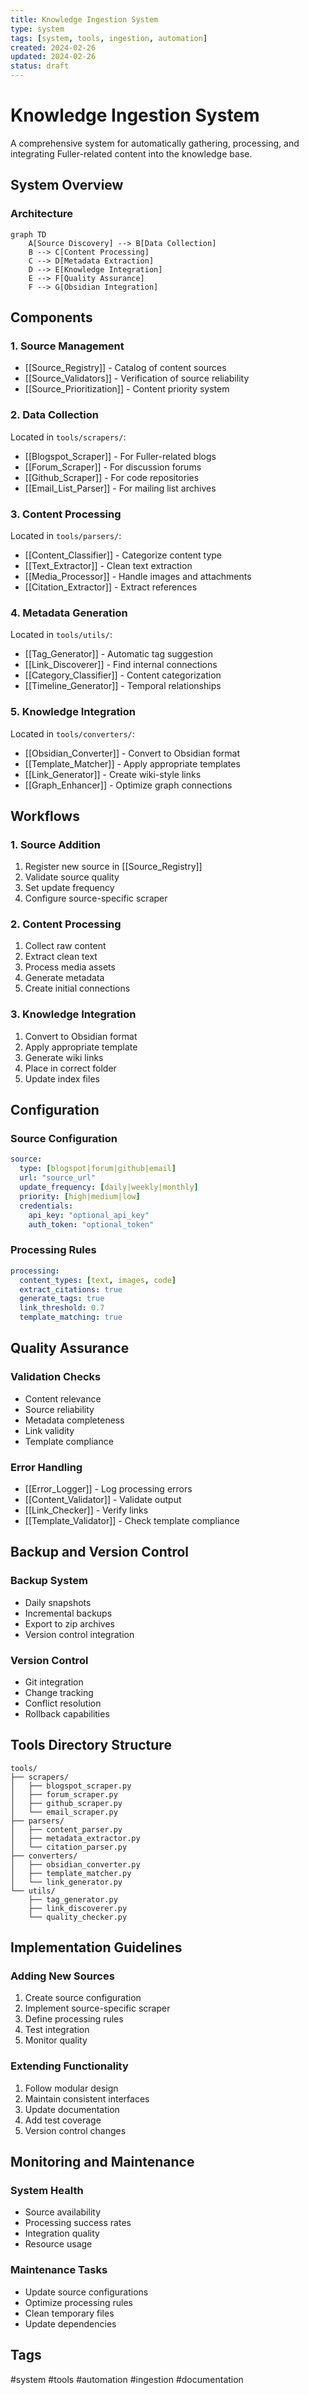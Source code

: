 ```yaml
---
title: Knowledge Ingestion System
type: system
tags: [system, tools, ingestion, automation]
created: 2024-02-26
updated: 2024-02-26
status: draft
---
```


# Knowledge Ingestion System

A comprehensive system for automatically gathering, processing, and integrating Fuller-related content into the knowledge base.

## System Overview

### Architecture
```mermaid
graph TD
    A[Source Discovery] --> B[Data Collection]
    B --> C[Content Processing]
    C --> D[Metadata Extraction]
    D --> E[Knowledge Integration]
    E --> F[Quality Assurance]
    F --> G[Obsidian Integration]
```

## Components

### 1. Source Management
- [[Source_Registry]] - Catalog of content sources
- [[Source_Validators]] - Verification of source reliability
- [[Source_Prioritization]] - Content priority system

### 2. Data Collection
Located in `tools/scrapers/`:
- [[Blogspot_Scraper]] - For Fuller-related blogs
- [[Forum_Scraper]] - For discussion forums
- [[Github_Scraper]] - For code repositories
- [[Email_List_Parser]] - For mailing list archives

### 3. Content Processing
Located in `tools/parsers/`:
- [[Content_Classifier]] - Categorize content type
- [[Text_Extractor]] - Clean text extraction
- [[Media_Processor]] - Handle images and attachments
- [[Citation_Extractor]] - Extract references

### 4. Metadata Generation
Located in `tools/utils/`:
- [[Tag_Generator]] - Automatic tag suggestion
- [[Link_Discoverer]] - Find internal connections
- [[Category_Classifier]] - Content categorization
- [[Timeline_Generator]] - Temporal relationships

### 5. Knowledge Integration
Located in `tools/converters/`:
- [[Obsidian_Converter]] - Convert to Obsidian format
- [[Template_Matcher]] - Apply appropriate templates
- [[Link_Generator]] - Create wiki-style links
- [[Graph_Enhancer]] - Optimize graph connections

## Workflows

### 1. Source Addition
1. Register new source in [[Source_Registry]]
2. Validate source quality
3. Set update frequency
4. Configure source-specific scraper

### 2. Content Processing
1. Collect raw content
2. Extract clean text
3. Process media assets
4. Generate metadata
5. Create initial connections

### 3. Knowledge Integration
1. Convert to Obsidian format
2. Apply appropriate template
3. Generate wiki links
4. Place in correct folder
5. Update index files

## Configuration

### Source Configuration
```yaml
source:
  type: [blogspot|forum|github|email]
  url: "source_url"
  update_frequency: [daily|weekly|monthly]
  priority: [high|medium|low]
  credentials:
    api_key: "optional_api_key"
    auth_token: "optional_token"
```

### Processing Rules
```yaml
processing:
  content_types: [text, images, code]
  extract_citations: true
  generate_tags: true
  link_threshold: 0.7
  template_matching: true
```

## Quality Assurance

### Validation Checks
- Content relevance
- Source reliability
- Metadata completeness
- Link validity
- Template compliance

### Error Handling
- [[Error_Logger]] - Log processing errors
- [[Content_Validator]] - Validate output
- [[Link_Checker]] - Verify links
- [[Template_Validator]] - Check template compliance

## Backup and Version Control

### Backup System
- Daily snapshots
- Incremental backups
- Export to zip archives
- Version control integration

### Version Control
- Git integration
- Change tracking
- Conflict resolution
- Rollback capabilities

## Tools Directory Structure
```
tools/
├── scrapers/
│   ├── blogspot_scraper.py
│   ├── forum_scraper.py
│   ├── github_scraper.py
│   └── email_scraper.py
├── parsers/
│   ├── content_parser.py
│   ├── metadata_extractor.py
│   └── citation_parser.py
├── converters/
│   ├── obsidian_converter.py
│   ├── template_matcher.py
│   └── link_generator.py
└── utils/
    ├── tag_generator.py
    ├── link_discoverer.py
    └── quality_checker.py
```

## Implementation Guidelines

### Adding New Sources
1. Create source configuration
2. Implement source-specific scraper
3. Define processing rules
4. Test integration
5. Monitor quality

### Extending Functionality
1. Follow modular design
2. Maintain consistent interfaces
3. Update documentation
4. Add test coverage
5. Version control changes

## Monitoring and Maintenance

### System Health
- Source availability
- Processing success rates
- Integration quality
- Resource usage

### Maintenance Tasks
- Update source configurations
- Optimize processing rules
- Clean temporary files
- Update dependencies

## Tags
#system #tools #automation #ingestion #documentation 